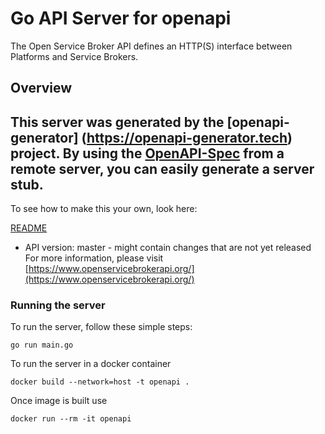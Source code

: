 # Go API Server for openapi

The Open Service Broker API defines an HTTP(S) interface between Platforms and Service Brokers.

## Overview
This server was generated by the [openapi-generator]
(https://openapi-generator.tech) project.
By using the [OpenAPI-Spec](https://github.com/OAI/OpenAPI-Specification) from a remote server, you can easily generate a server stub.  
-

To see how to make this your own, look here:

[README](https://openapi-generator.tech)

- API version: master - might contain changes that are not yet released
For more information, please visit [https://www.openservicebrokerapi.org/](https://www.openservicebrokerapi.org/)


### Running the server
To run the server, follow these simple steps:

```
go run main.go
```

To run the server in a docker container
```
docker build --network=host -t openapi .
```

Once image is built use
```
docker run --rm -it openapi 
```


